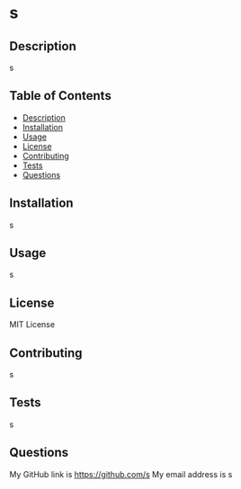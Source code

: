 # s
  ## Description
  
  s
 
  ## Table of Contents
  * [Description](#description)
  * [Installation](#installation)
  * [Usage](#usage)
  * [License](#license)
  * [Contributing](#contributing)
  * [Tests](#tests)
  * [Questions](#questions)
  
  

  ## Installation

  s
  
  
  ## Usage
  
  s

  ## License
  
  MIT License


  ## Contributing
  
  s


  ## Tests
  
  s


  ## Questions
  
  My GitHub link is https://github.com/s
  My email address is s 